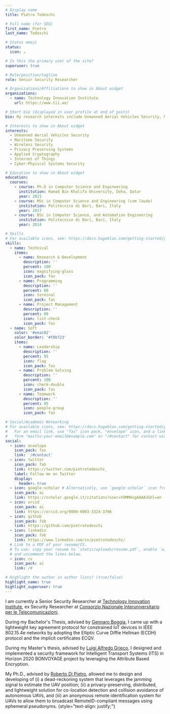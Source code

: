 ```yaml
---
# Display name
title: Pietro Tedeschi

# Full name (for SEO)
first_name: Pietro
last_name: Tedeschi

# Status emoji
status:
  icon: ☕️

# Is this the primary user of the site?
superuser: true

# Role/position/tagline
role: Senior Security Researcher

# Organizations/Affiliations to show in About widget
organizations:
  - name: Technology Innovation Institute
    url: https://www.tii.ae/

# Short bio (displayed in user profile at end of posts)
bio: My research interests include Unmanned Aerial Vehicles Security, Maritime Security, Wireless Security, Internet of Things (IoT), Applied Cryptography, Privacy Preserving Systems, and Cyber-Physical Systems Security.

# Interests to show in About widget
interests:
  - Unmanned Aerial Vehicles Security
  - Maritime Security
  - Wireless Security
  - Privacy Preserving Systems
  - Applied Cryptography
  - Internet of Things
  - Cyber-Physical Systems Security

# Education to show in About widget
education:
  courses:
    - course: Ph.D in Computer Science and Engineering
      institution: Hamad Bin Khalifa University, Doha, Qatar
      year: 2021
    - course: MSc in Computer Science and Engineering (cum laude)
      institution: Politecnico di Bari, Bari, Italy
      year: 2017
    - course: BSc in Computer Science, and Automation Engineering
      institution: Politecnico di Bari, Bari, Italy
      year: 2014

# Skills
# For available icons, see: https://docs.hugoblox.com/getting-started/page-builder/#icons
skills:
  - name: Technical
    items:
      - name: Research & Development
        description: ''
        percent: 100
        icon: magnifying-glass
        icon_pack: fas
      - name: Programming
        description: ''
        percent: 80
        icon: terminal
        icon_pack: fas
      - name: Project Management
        description: ''
        percent: 90
        icon: list-check
        icon_pack: fas
  - name: Soft
    color: '#eeac02'
    color_border: '#f0bf23'
    items:
      - name: Leadership
        description: ''
        percent: 95
        icon: flag
        icon_pack: fas
      - name: Problem Solving
        description: ''
        percent: 100
        icon: check-double
        icon_pack: fas
      - name: Teamwork
        description: ''
        percent: 95
        icon: people-group
        icon_pack: fas

# Social/Academic Networking
# For available icons, see: https://docs.hugoblox.com/getting-started/page-builder/#icons
#   For an email link, use "fas" icon pack, "envelope" icon, and a link in the
#   form "mailto:your-email@example.com" or "/#contact" for contact widget.
social:
  - icon: envelope
    icon_pack: fas
    link: '/#contact'
  - icon: twitter
    icon_pack: fab
    link: https://twitter.com/pietrotedeschi_
    label: Follow me on Twitter
    display:
      header: true
  - icon: google-scholar # Alternatively, use `google-scholar` icon from `ai` icon pack
    icon_pack: ai
    link: https://scholar.google.it/citations?user=YOMMHsgAAAAJ&hl=en
  - icon: orcid
    icon_pack: ai
    link: https://orcid.org/0000-0003-3324-3706
  - icon: github
    icon_pack: fab
    link: https://github.com/pietrotedeschi
  - icon: linkedin
    icon_pack: fab
    link: https://www.linkedin.com/in/pietrotedeschi/
  # Link to a PDF of your resume/CV.
  # To use: copy your resume to `static/uploads/resume.pdf`, enable `ai` icons in `params.yaml`,
  # and uncomment the lines below.
  - icon: cv
    icon_pack: ai
    link: /#

# Highlight the author in author lists? (true/false)
highlight_name: true
highlight_superuser: true
---
```


I am currently a Senior Security Researcher at [Technology Innovation Institute](https://www.tii.ae/), ex Security Researcher at [Consorzio Nazionale Interuniversitario per le Telecomunicazioni](https://www.cnit.it/en/).

During my Bachelor's Thesis, advised by [Gennaro Boggia](https://scholar.google.it/citations?user=uKhe8rkAAAAJ&hl=en&oi=ao), I came up with a lightweight key agreement protocol for constrained IoT devices in IEEE 802.15.4e networks by adopting the Elliptic Curve Diffie Hellman (ECDH) protocol and the implicit certificates ECQV.

During my Master's thesis, advised by [Luigi Alfredo Grieco](https://scholar.google.it/citations?user=HmBQd8IAAAAJ&hl=en&oi=ao), I designed and implemented a security framework for Intelligent Transport Systems (ITS) in Horizon 2020 BONVOYAGE project by leveraging the Attribute Based Encryption.

My Ph.D., advised by [Roberto Di Pietro](https://scholar.google.it/citations?user=Io9QeG0AAAAJ&hl=en&oi=ao), allowed me to design and developing of (i) a dead-reckoning system that leverages the jamming signal to estimate the UAV position; (ii) a privacy-preserving, distributed, and lightweight solution for co-location detection and collision avoidance of autonomous UAVs, and (iii) an anonymous remote identification system for UAVs to allow them to broadcast RemoteID-compliant messages using ephemeral pseudonyms.
{style="text-align: justify;"}
